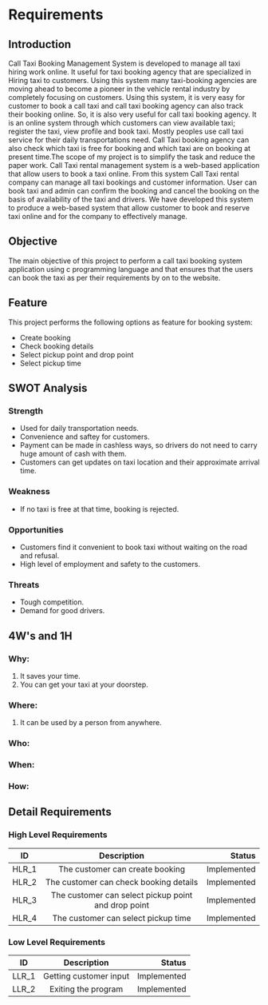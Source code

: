 # Requirements

## Introduction

Call Taxi Booking Management System is developed to manage all taxi hiring work online. It useful for taxi booking agency that are specialized in Hiring taxi to customers. Using this system many taxi-booking agencies are moving ahead to become a pioneer in the vehicle rental industry by completely focusing on customers. Using this system, it is very easy for customer to book a call taxi and call taxi booking agency can also track their booking online. So, it is also very useful for call taxi booking agency. It is an online system through which customers can view available taxi; register the taxi, view profile and book taxi. Mostly peoples use call taxi service for their daily transportations need. Call Taxi booking agency can also check which taxi is free for booking and which taxi are on booking at present time.The scope of my project is to simplify the task and reduce the paper work. Call Taxi rental management system is a web-based application that allow users to book a taxi online. From this system Call Taxi rental company can manage all taxi bookings and customer information. User can book taxi and admin can confirm the booking and cancel the booking on the basis of availability of the taxi and drivers. We have developed this system to produce a web-based system that allow customer to book and reserve taxi online and for the company to effectively manage.

## Objective

The main objective of this project to perform a call taxi booking system application using c programming language and that ensures that the users can book the taxi as per their requirements by on to the website.

## Feature

This project performs the following options as feature for booking system:
* Create booking 
* Check booking details
* Select pickup point and drop point
* Select pickup time

## SWOT Analysis

### Strength

* Used for daily transportation needs.
* Convenience and saftey for customers.
* Payment can be made in cashless ways, so drivers do not need to carry huge amount of cash with them.
* Customers can get updates on taxi location and their approximate arrival time.

### Weakness

* If no taxi is free at that time, booking is rejected.

### Opportunities

* Customers find it convenient to book taxi without waiting on the road and refusal.
* High level of employment and safety to the customers.

### Threats

* Tough competition. 
* Demand for good drivers.

## 4W's and 1H

### Why:

1. It saves your time.
2. You can get your taxi at your doorstep.

### Where:

1. It can be used by a person from anywhere.

### Who:


### When:


### How:


## Detail Requirements

### High Level Requirements
| ID   |      Description     |  Status |
|----------|:-------------:|------:|
| HLR_1 | The customer can create booking | Implemented |
| HLR_2 | The customer can check booking details | Implemented |
| HLR_3 | The customer can select pickup point and drop point | Implemented |
| HLR_4 | The customer can select pickup time | Implemented |

### Low Level Requirements
| ID   |      Description     |  Status |
|----------|:-------------:|------:|
| LLR_1 | Getting customer input | Implemented |
| LLR_2 | Exiting the program | Implemented |

